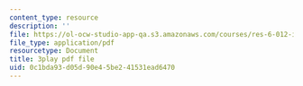 ```yaml
---
content_type: resource
description: ''
file: https://ol-ocw-studio-app-qa.s3.amazonaws.com/courses/res-6-012-introduction-to-probability-spring-2018/0c1bda93d05d90e45be241531ead6470_9QJt03983Gg.pdf
file_type: application/pdf
resourcetype: Document
title: 3play pdf file
uid: 0c1bda93-d05d-90e4-5be2-41531ead6470
---
```

